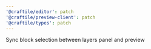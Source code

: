 ```yaml
---
'@craftile/editor': patch
'@craftile/preview-client': patch
'@craftile/types': patch
---
```


Sync block selection between layers panel and preview
